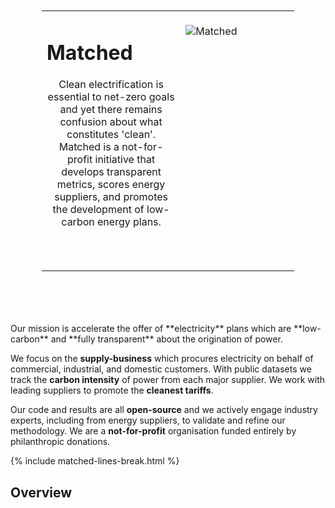 <table style="width:100%; padding: 50px;">
  <tr style="vertical-align:top">
    <td style="width:55%">
      <h1><b>Matched</b></h1>
        <header>
        <p class="post-desc fw-light mb-4">
        Clean electrification is essential to net-zero goals and yet there remains confusion about what constitutes 'clean'.
        Matched is a not-for-profit initiative that develops transparent metrics, scores energy suppliers, and promotes the development of low-carbon energy plans.
        </p>
        </header>
    </td>
    <td>
      <br>
      <img src="/home/assets/matched-logo-generators.png" alt="Matched">
      </td>
  </tr>
</table>

<br>
Our mission is accelerate the offer of **electricity** plans which are **low-carbon** and **fully transparent** about the origination of power.

We focus on the **supply-business** which procures electricity on behalf of commercial, industrial, and domestic customers. With public datasets we track the **carbon intensity** of power from each major supplier. We work with leading suppliers to promote the **cleanest tariffs**.

  Our code and results are all **open-source** and we actively engage industry experts, including from energy suppliers, to validate and refine our methodology. We are a **not-for-profit** organisation funded entirely by philanthropic donations.

{% include matched-lines-break.html %}

## Overview
